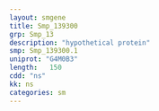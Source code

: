 ```yaml
---
layout: smgene
title: Smp_139300
grp: Smp_13
description: "hypothetical protein"
smp: Smp_139300.1
uniprot: "G4M0B3"
length:   150
cdd: "ns"
kk: ns
categories: sm
---
```

